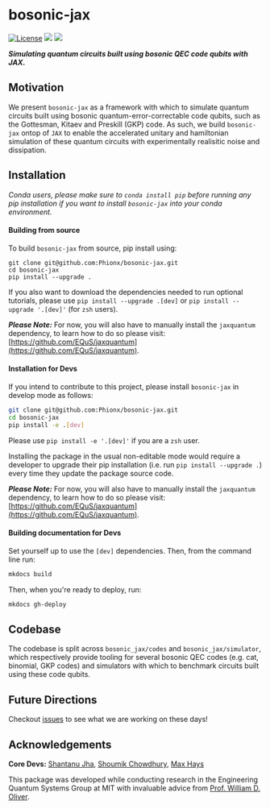 # bosonic-jax

[![License](https://img.shields.io/github/license/Phionx/bosonic-jax.svg?style=popout-square)](https://opensource.org/licenses/MIT) [![](https://img.shields.io/github/release/Phionx/bosonic-jax.svg?style=popout-square)](https://github.com/Phionx/bosonic-jax/releases) [![](https://img.shields.io/pypi/dm/bosonic-jax.svg?style=popout-square)](https://pypi.org/project/bosonic-jax/)

***Simulating quantum circuits built using bosonic QEC code qubits with JAX.***

## Motivation

We present `bosonic-jax` as a framework with which to simulate quantum circuits built using bosonic quantum-error-correctable code qubits, such as the Gottesman, Kitaev and Preskill (GKP) code. As such, we build `bosonic-jax` ontop of `JAX` to enable the accelerated unitary and hamiltonian simulation of these quantum circuits with experimentally realisitic noise and dissipation.


## Installation

*Conda users, please make sure to `conda install pip` before running any pip installation if you want to install `bosonic-jax` into your conda environment.*

<!-- `bosonic-jax` will soon be published on PyPI. So, to install, simply run:

```python
pip install bosonic-jax
```


To check if the installation was successful, run:
```python
python3
>>> import bosonic_jax as bcj
```

If pip installation doesn't work, please build from source, as detailed below.  -->

#### Building from source

To build `bosonic-jax` from source, pip install using:
```
git clone git@github.com:Phionx/bosonic-jax.git
cd bosonic-jax
pip install --upgrade .
```

If you also want to download the dependencies needed to run optional tutorials, please use `pip install --upgrade .[dev]` or `pip install --upgrade '.[dev]'` (for `zsh` users).

***Please Note:***
For now, you will also have to manually install the `jaxquantum` dependency, to learn how to do so please visit: [https://github.com/EQuS/jaxquantum](https://github.com/EQuS/jaxquantum).

#### Installation for Devs

If you intend to contribute to this project, please install `bosonic-jax` in develop mode as follows:
```sh
git clone git@github.com:Phionx/bosonic-jax.git
cd bosonic-jax
pip install -e .[dev]
```
Please use `pip install -e '.[dev]'` if you are a `zsh` user.


Installing the package in the usual non-editable mode would require a developer to upgrade their pip installation (i.e. run `pip install --upgrade .`) every time they update the package source code.

***Please Note:***
For now, you will also have to manually install the `jaxquantum` dependency, to learn how to do so please visit: [https://github.com/EQuS/jaxquantum](https://github.com/EQuS/jaxquantum).

#### Building documentation for Devs

Set yourself up to use the `[dev]` dependencies. Then, from the command line run:
```bash
mkdocs build
```

Then, when you're ready to deploy, run:
```bash
mkdocs gh-deploy
```
## Codebase

The codebase is split across `bosonic_jax/codes` and `bosonic_jax/simulator`, which respectively provide tooling for several bosonic QEC codes (e.g. cat, binomial, GKP codes) and simulators with which to benchmark circuits built using these code qubits.

## Future Directions

Checkout [issues](https://github.com/Phionx/bosonic-jax/issues) to see what we are working on these days!

## Acknowledgements 

**Core Devs:** [Shantanu Jha](https://github.com/Phionx), [Shoumik Chowdhury](https://github.com/shoumikdc), [Max Hays](https://scholar.google.com/citations?user=06z0MjwAAAAJ&hl=en)

This package was developed while conducting research in the Engineering Quantum Systems Group at MIT with invaluable advice from [Prof. William D. Oliver](https://equs.mit.edu/william-d-oliver/).